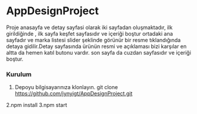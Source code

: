 # AppDesignProject
Proje anasayfa ve detay sayfasi olarak iki sayfadan oluşmaktadır, ilk girildiğinde , ilk sayfa keşfet sayfasıdır ve içeriği boştur ortadaki ana sayfadır ve marka listesi slider şeklinde görünür bir resme tıklandığında detaya gidilir.Detay 
sayfasında ürünün resmi ve açıklaması bizi karşılar en altta da hemen katıl butonu vardır. son sayfa da cuzdan sayfasıdır ve içeriği boştur.

### Kurulum

1. Depoyu bilgisayarınıza klonlayın.
git clone https://github.com/jynyigt/AppDesignProject.git

2.npm install
3.npm start
